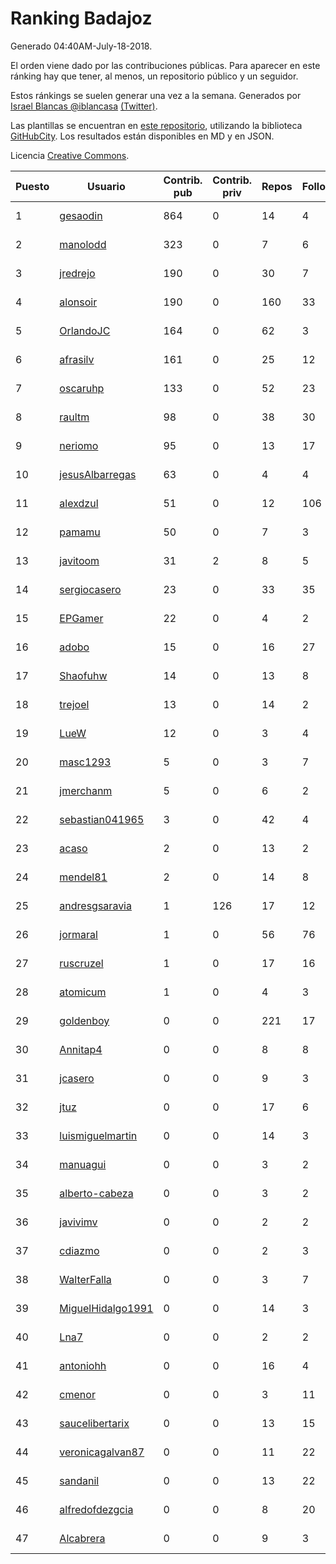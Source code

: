 # Ranking Badajoz

Generado 04:40AM-July-18-2018.

El orden viene dado por las contribuciones públicas. Para aparecer en este ránking hay que tener, al menos, un repositorio público y un seguidor.

Estos ránkings se suelen generar una vez a la semana. Generados por [Israel Blancas @iblancasa](https://github.com/iblancasa/) [(Twitter)](https://twitter.com/iblancasa).

Las plantillas se encuentran en [este repositorio](https://github.com/iblancasa/GH-Spanish-Ranking), utilizando la biblioteca [GitHubCity](https://github.com/iblancasa/GitHubCity). Los resultados están disponibles en MD y en JSON.

Licencia [Creative Commons](https://creativecommons.org/licenses/by/4.0/).

| Puesto   |  Usuario  | Contrib. pub | Contrib. priv |Repos| Followers | Desde |  Avatar  |
|----------|-----------|--------------|---------------|-----|-----------|-------|----------|
|1|[gesaodin](https://github.com/gesaodin)|864|0|14|4|2015-03-13|![gesaodin]()|
|2|[manolodd](https://github.com/manolodd)|323|0|7|6|2013-08-08|![manolodd]()|
|3|[jredrejo](https://github.com/jredrejo)|190|0|30|7|2011-08-27|![jredrejo]()|
|4|[alonsoir](https://github.com/alonsoir)|190|0|160|33|2012-09-23|![alonsoir]()|
|5|[OrlandoJC](https://github.com/OrlandoJC)|164|0|62|3|2016-04-15|![OrlandoJC]()|
|6|[afrasilv](https://github.com/afrasilv)|161|0|25|12|2014-10-15|![afrasilv]()|
|7|[oscaruhp](https://github.com/oscaruhp)|133|0|52|23|2011-06-18|![oscaruhp]()|
|8|[raultm](https://github.com/raultm)|98|0|38|30|2011-03-09|![raultm]()|
|9|[neriomo](https://github.com/neriomo)|95|0|13|17|2015-01-17|![neriomo]()|
|10|[jesusAlbarregas](https://github.com/jesusAlbarregas)|63|0|4|4|2015-11-05|![jesusAlbarregas]()|
|11|[alexdzul](https://github.com/alexdzul)|51|0|12|106|2012-06-29|![alexdzul]()|
|12|[pamamu](https://github.com/pamamu)|50|0|7|3|2014-11-19|![pamamu]()|
|13|[javitoom](https://github.com/javitoom)|31|2|8|5|2015-09-16|![javitoom]()|
|14|[sergiocasero](https://github.com/sergiocasero)|23|0|33|35|2015-02-03|![sergiocasero]()|
|15|[EPGamer](https://github.com/EPGamer)|22|0|4|2|2017-10-04|![EPGamer]()|
|16|[adobo](https://github.com/adobo)|15|0|16|27|2011-05-09|![adobo]()|
|17|[Shaofuhw](https://github.com/Shaofuhw)|14|0|13|8|2015-12-11|![Shaofuhw]()|
|18|[trejoel](https://github.com/trejoel)|13|0|14|2|2014-12-05|![trejoel]()|
|19|[LueW](https://github.com/LueW)|12|0|3|4|2016-07-06|![LueW]()|
|20|[masc1293](https://github.com/masc1293)|5|0|3|7|2013-10-08|![masc1293]()|
|21|[jmerchanm](https://github.com/jmerchanm)|5|0|6|2|2016-01-10|![jmerchanm]()|
|22|[sebastian041965](https://github.com/sebastian041965)|3|0|42|4|2013-10-07|![sebastian041965]()|
|23|[acaso](https://github.com/acaso)|2|0|13|2|2011-08-12|![acaso]()|
|24|[mendel81](https://github.com/mendel81)|2|0|14|8|2012-07-18|![mendel81]()|
|25|[andresgsaravia](https://github.com/andresgsaravia)|1|126|17|12|2011-06-13|![andresgsaravia]()|
|26|[jormaral](https://github.com/jormaral)|1|0|56|76|2011-06-03|![jormaral]()|
|27|[ruscruzel](https://github.com/ruscruzel)|1|0|17|16|2013-07-09|![ruscruzel]()|
|28|[atomicum](https://github.com/atomicum)|1|0|4|3|2014-01-13|![atomicum]()|
|29|[goldenboy](https://github.com/goldenboy)|0|0|221|17|2009-05-27|![goldenboy]()|
|30|[Annitap4](https://github.com/Annitap4)|0|0|8|8|2010-08-30|![Annitap4]()|
|31|[jcasero](https://github.com/jcasero)|0|0|9|3|2012-05-06|![jcasero]()|
|32|[jtuz](https://github.com/jtuz)|0|0|17|6|2011-12-01|![jtuz]()|
|33|[luismiguelmartin](https://github.com/luismiguelmartin)|0|0|14|3|2012-07-07|![luismiguelmartin]()|
|34|[manuagui](https://github.com/manuagui)|0|0|3|2|2013-05-09|![manuagui]()|
|35|[alberto-cabeza](https://github.com/alberto-cabeza)|0|0|3|2|2013-12-19|![alberto-cabeza]()|
|36|[javivimv](https://github.com/javivimv)|0|0|2|2|2014-02-17|![javivimv]()|
|37|[cdiazmo](https://github.com/cdiazmo)|0|0|2|3|2014-09-23|![cdiazmo]()|
|38|[WalterFalla](https://github.com/WalterFalla)|0|0|3|7|2015-02-10|![WalterFalla]()|
|39|[MiguelHidalgo1991](https://github.com/MiguelHidalgo1991)|0|0|14|3|2015-02-03|![MiguelHidalgo1991]()|
|40|[Lna7](https://github.com/Lna7)|0|0|2|2|2015-11-09|![Lna7]()|
|41|[antoniohh](https://github.com/antoniohh)|0|0|16|4|2016-02-03|![antoniohh]()|
|42|[cmenor](https://github.com/cmenor)|0|0|3|11|2016-10-07|![cmenor]()|
|43|[saucelibertarix](https://github.com/saucelibertarix)|0|0|13|15|2016-10-07|![saucelibertarix]()|
|44|[veronicagalvan87](https://github.com/veronicagalvan87)|0|0|11|22|2016-10-07|![veronicagalvan87]()|
|45|[sandanil](https://github.com/sandanil)|0|0|13|22|2016-10-07|![sandanil]()|
|46|[alfredofdezgcia](https://github.com/alfredofdezgcia)|0|0|8|20|2016-11-08|![alfredofdezgcia]()|
|47|[Alcabrera](https://github.com/Alcabrera)|0|0|9|3|2017-02-23|![Alcabrera]()|
